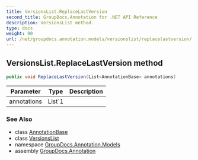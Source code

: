 ```yaml
---
title: VersionsList.ReplaceLastVersion
second_title: GroupDocs.Annotation for .NET API Reference
description: VersionsList method. 
type: docs
weight: 90
url: /net/groupdocs.annotation.models/versionslist/replacelastversion/
---
```

## VersionsList.ReplaceLastVersion method

```csharp
public void ReplaceLastVersion(List<AnnotationBase> annotations)
```

| Parameter | Type | Description |
| --- | --- | --- |
| annotations | List`1 |  |

### See Also

* class [AnnotationBase](../../../groupdocs.annotation.models.annotationmodels/annotationbase/)
* class [VersionsList](../)
* namespace [GroupDocs.Annotation.Models](../../versionslist/)
* assembly [GroupDocs.Annotation](../../../)


